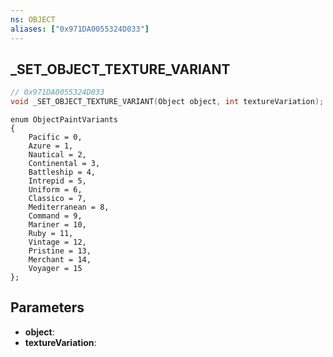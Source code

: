 ```yaml
---
ns: OBJECT
aliases: ["0x971DA0055324D033"]
---
```

## _SET_OBJECT_TEXTURE_VARIANT

```c
// 0x971DA0055324D033
void _SET_OBJECT_TEXTURE_VARIANT(Object object, int textureVariation);
```

```
enum ObjectPaintVariants  
{  
	Pacific = 0,  
	Azure = 1,  
	Nautical = 2,  
	Continental = 3,  
	Battleship = 4,  
	Intrepid = 5,  
	Uniform = 6,  
	Classico = 7,  
	Mediterranean = 8,  
	Command = 9,  
	Mariner = 10,  
	Ruby = 11,  
	Vintage = 12,  
	Pristine = 13,  
	Merchant = 14,  
	Voyager = 15  
};  
```

## Parameters
* **object**: 
* **textureVariation**: 

